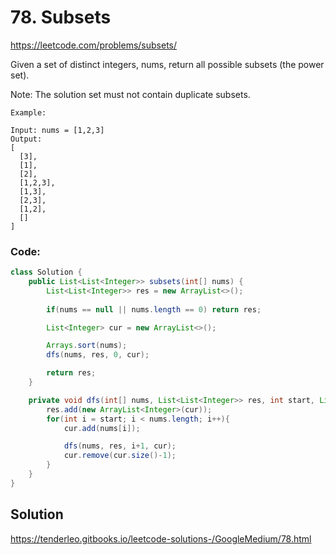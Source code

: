# 78. Subsets

https://leetcode.com/problems/subsets/

Given a set of distinct integers, nums, return all possible subsets (the power set).

Note: The solution set must not contain duplicate subsets.

```
Example:

Input: nums = [1,2,3]
Output:
[
  [3],
  [1],
  [2],
  [1,2,3],
  [1,3],
  [2,3],
  [1,2],
  []
]
```

### Code: 
```java
class Solution {
    public List<List<Integer>> subsets(int[] nums) {
        List<List<Integer>> res = new ArrayList<>(); 
        
        if(nums == null || nums.length == 0) return res; 

        List<Integer> cur = new ArrayList<>(); 

        Arrays.sort(nums); 
        dfs(nums, res, 0, cur); 

        return res; 
    }

    private void dfs(int[] nums, List<List<Integer>> res, int start, List<Integer> cur) {
        res.add(new ArrayList<Integer>(cur)); 
        for(int i = start; i < nums.length; i++){
            cur.add(nums[i]);

            dfs(nums, res, i+1, cur); 
            cur.remove(cur.size()-1); 
        }
    }
} 
```


## Solution
https://tenderleo.gitbooks.io/leetcode-solutions-/GoogleMedium/78.html


